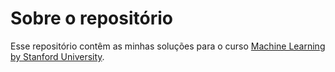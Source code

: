 # Sobre o repositório
Esse repositório contêm as minhas soluções para o curso <a href="https://www.coursera.org/learn/machine-learning/home/welcome">Machine Learning by Stanford University</a>.
